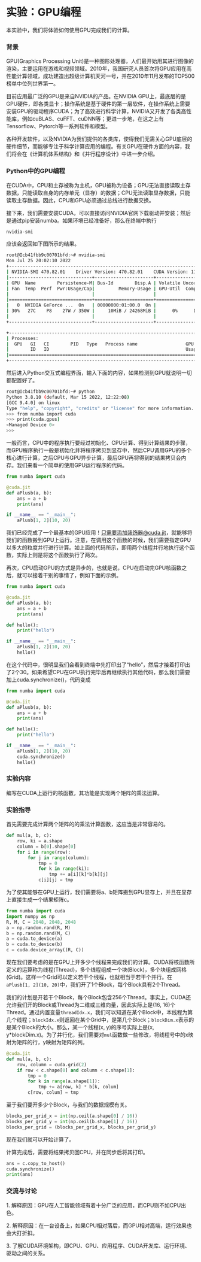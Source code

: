 # 实验：GPU编程

本实验中，我们将体验如何使用GPU完成我们的计算。

### 背景

GPU(Graphics Processing Unit)是一种图形处理器，人们最开始用其进行图像的渲染，主要运用在游戏和视频领域。2010年，我国研究人员首次将GPU应用在高性能计算领域，成功建造出超级计算机天河一号，并在2010年11月发布的TOP500榜单中位列世界第一。

目前应用最广泛的GPU是来自NVIDIA的产品。在NVIDIA GPU上，最底层的是GPU硬件，即各类显卡；操作系统是基于硬件的第一层软件，在操作系统上需要安装GPU的驱动程序CUDA；为了高效进行科学计算，NVIDIA又开发了各类高性能库，例如cuBLAS、cuFFT、cuDNN等；更进一步地，在这之上有Tensorflow、Pytorch等一系列软件和模型。

各种开发软件，以及NVIDIA为我们提供的各类库，使得我们无需关心GPU底层的硬件细节，而能够专注于科学计算应用的编程。有关GPU在硬件方面的内容，我们将会在《计算机体系结构》和《并行程序设计》中进一步介绍。

### Python中的GPU编程

在CUDA中，CPU和主存被称为主机，GPU被称为设备；GPU无法直接读取主存数据，只能读取自身的内存单元（显存）的数据；CPU无法读取显存数据，只能读取主存数据。因此，CPU和GPU必须通过总线进行数据交换。

接下来，我们需要安装CUDA，可以直接访问NVIDIA官网下载驱动并安装；然后是通过pip安装numba。如果环境已经准备好，那么在终端中执行

```bash
nvidia-smi
```

应该会返回如下图所示的结果。

```bash
root@Icb41fbb9c00701bfd:~# nvidia-smi
Mon Jul 25 20:02:10 2022
+-----------------------------------------------------------------------------+
| NVIDIA-SMI 470.82.01    Driver Version: 470.82.01    CUDA Version: 11.4     |
|-------------------------------+----------------------+----------------------+
| GPU  Name        Persistence-M| Bus-Id        Disp.A | Volatile Uncorr. ECC |
| Fan  Temp  Perf  Pwr:Usage/Cap|         Memory-Usage | GPU-Util  Compute M. |
|                               |                      |               MIG M. |
|===============================+======================+======================|
|   0  NVIDIA GeForce ...  On   | 00000000:01:00.0  On |                  N/A |
| 30%   27C    P8    27W / 350W |     10MiB / 24268MiB |      0%      Default |
|                               |                      |                  N/A |
+-------------------------------+----------------------+----------------------+

+-----------------------------------------------------------------------------+
| Processes:                                                                  |
|  GPU   GI   CI        PID   Type   Process name                  GPU Memory |
|        ID   ID                                                   Usage      |
|=============================================================================|
+-----------------------------------------------------------------------------+
```

然后进入Python交互式编程界面，输入下面的内容，如果检测到GPU就说明一切都配置好了。

```bash
root@Icb41fbb9c00701bfd:~# python
Python 3.8.10 (default, Mar 15 2022, 12:22:08)
[GCC 9.4.0] on linux
Type "help", "copyright", "credits" or "license" for more information.
>>> from numba import cuda
>>> print(cuda.gpus)
<Managed Device 0>
>>>
```

一般而言，CPU中的程序执行要经过初始化、CPU计算、得到计算结果的步骤，而GPU程序执行一般是初始化并将程序拷贝到显存中，然后CPU调用GPU的多个核心进行计算，之后CPU与GPU异步计算，最后GPU再将得到的结果拷贝会内存。我们来看一个简单的使用GPU运行程序的代码。

```python
from numba import cuda

@cuda.jit
def aPlusb(a, b):
    ans = a + b
    print(ans)

if __name__ == "__main__":
    aPlusb[1, 2](10, 20)
```

我们已经完成了一个最基本的GPU应用！只需要添加装饰器@cuda.jit，就能够将我们的函数搬到GPU上运行。注意，在调用这个函数的时候，我们需要指定GPU以多大的粒度并行进行计算。如上面的代码所示，即用两个线程并行地执行这个函数，实际上则是将这个函数执行了两次。

再次，CPU启动GPU的方式是异步的，也就是说，CPU在启动完GPU核函数之后，就可以接着干别的事情了，例如下面的示例。

```python
from numba import cuda

@cuda.jit
def aPlusb(a, b):
    ans = a + b
    print(ans)

def hello():
    print("hello")

if __name__ == "__main__":
    aPlusb[1, 2](10, 20)
    hello()
```

在这个代码中，很明显我们会看到终端中先打印出了“hello”，然后才接着打印出了2个30。如果希望CPU在GPU执行完毕后再继续执行其他代码，那么我们需要加上cuda.synchronize()，代码变成

```python
from numba import cuda

@cuda.jit
def aPlusb(a, b):
    ans = a + b
    print(ans)

def hello():
    print("hello")

if __name__ == "__main__":
    aPlusb[1, 2](10, 20)
    cuda.synchronize()
    hello()
```

### 实验内容

编写在CUDA上运行的核函数，其功能是实现两个矩阵的乘法运算。

### 实验指导

首先需要完成计算两个矩阵的的乘法计算函数，这应当是非常容易的。

```python
def mul(a, b, c):
    row, ki = a.shape
    column = b[0].shape[0]
    for i in range(row):
        for j in range(column):
            tmp = 0
            for k in range(ki):
                tmp += a[i][k]*b[k][j]
            c[i][j] = tmp

```

为了使其能够在GPU上运行，我们需要将a、b矩阵搬到GPU显存上，并且在显存上直接生成一个结果矩阵c。

```python
from numba import cuda
import numpy as np
R, M, C = 2048, 2048, 2048
a = np.random.rand(R, M)
b = np.random.rand(M, C)
a = cuda.to_device(a)
b = cuda.to_device(b)
c = cuda.device_array((R, C))

```

现在我们要考虑的是在GPU上开多少个线程来完成我们的计算。CUDA将核函数所定义的运算称为线程(Thread)，多个线程组成一个块(Block)，多个块组成网格(Grid)。这样一个Grid可以定义若干个线程，也就相当于若干个并行。在`aPlusb[1, 2](10, 20)`中，我们开了1个Block，每个Block具有2个Thread。

我们的计划是开若干个Block，每个Block包含256个Thread。事实上，CUDA还允许我们开的Block或Thread为二维或三维向量，因此实际上是(16, 16)个Thread。通过内置变量`threadIdx.x`，我们可以知道在某个Block中，本线程为第几个线程；`blockIdx.x`则返回在某个Grid中，是第几个Block；`blockDim.x`表示的是某个Block的大小。那么，某一个线程(x, y)的序号实际上是(x, y\*blockDim.x)。为了并行化，我们需要对`mul`函数做一些修改，将线程号中的x映射为矩阵的行，y映射为矩阵的列。

```python
@cuda.jit
def mul(a, b, c):
    row, column = cuda.grid(2)
    if row < c.shape[0] and column < c.shape[1]:
        tmp = 0
        for k in range(a.shape[1]):
            tmp += a[row, k] * b[k, colum]
        c[row, colum] = tmp
```

至于我们要开多少个Block，与我们的数据规模有关。

```python
blocks_per_grid_x = int(np.ceil(a.shape[0] / 16))
blocks_per_grid_y = int(np.ceil(b.shape[1] / 16))
blocks_per_grid = (blocks_per_grid_x, blocks_per_grid_y)
```

现在我们就可以开始计算了。

计算完成后，需要将结果拷贝回CPU，并在同步后将其打印。

```python
ans = c.copy_to_host()
cuda.synchronize()
print(ans)
```

### 交流与讨论

1\. 解释原因：GPU在人工智能领域有着十分广泛的应用，而CPU则不如CPU出色。

2\. 解释原因：在一台设备上，如果CPU相对落后，而GPU相对高端，运行效果也会大打折扣。

3\. 了解CUDA环境架构，即CPU、GPU、应用程序、CUDA开发库、运行环境、驱动之间的关系。
